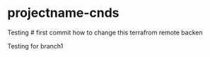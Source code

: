 # projectname-cnds
Testing # first commit 
how to change this terrafrom remote backen

Testing for branch1
